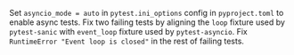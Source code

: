 Set `asyncio_mode = auto` in `pytest.ini_options` config in `pyproject.toml` to enable async tests.
Fix two failing tests by aligning the `loop` fixture used by `pytest-sanic` with `event_loop` fixture used by `pytest-asyncio`.
Fix `RuntimeError "Event loop is closed"` in the rest of failing tests.
